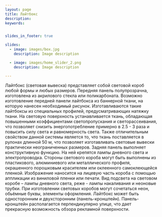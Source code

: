 ```yaml
---
layout: page
title: Лайтбокс
description:
keywords:


slides_in_footer: true

slides:
  - image: images/box.jpg
    description: Image description

  - image: images/home_slider_2.png
    description: Image description

---
```






Лайтбокс (световая вывеска) представляет собой световой короб любой формы и любых размеров. Передняя панель полупрозрачна, изготовлена из акрилового стекла или поликарбоната. Возможно изготовление передней панели лайтбокса из баннерной ткани, на которую нанесен необходимый рисунок. Изготавливаются такие лайтбоксы из специальных профилей, предусматривающих натяжку ткани. На световую поверхность устанавливается ткань, обладающая повышенными коэффициентами светопропускания и светорассеивания, что позволяет снизить энергопотребление примерно в 2.5 - 3 раза и повысить силу света и равномерность света. Также отличительным свойством данной системы является то, что ткань поставляется в рулонах длинной 50 м, что позволяет изготавливать световые вывески практически неограниченных размеров.
Задняя панель выполняет конструктивную функцию. На ней крепятся лампы дневного света и электропроводка. Стороны светового короба могут быть выполнены из пластикового, алюминиевого или металлического профиля, окрашенного порошковым красителем или оклеенного самоклеющейся пленкой.
Изображение наносится на лицевую часть короба с помощью аппликации из виниловой пленки или печати. Вид подсвета на световом коробе – лампы дневного света, реже - лампы накаливания и неоновые трубки.
При изготовлении световых коробов могут сочетаться неон, обьёмные буквы, элементы оформления.
Лайтбокс может быть односторонним и двухсторонним (панель-кронштейн). Панель-кронштейн располагается перпендикулярно улице, что дает прекрасную возможность обзора рекламной поверхности.
